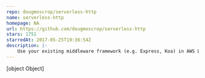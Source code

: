 ```yaml
---
repo: dougmoscrop/serverless-http
name: serverless-http
homepage: NA
url: https://github.com/dougmoscrop/serverless-http
stars: 1751
starredAt: 2017-05-25T19:36:54Z
description: |-
    Use your existing middleware framework (e.g. Express, Koa) in AWS Lambda 🎉
---
```


[object Object]
